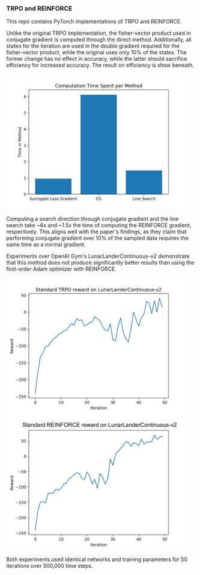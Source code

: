 ### TRPO and REINFORCE 
This repo contains PyTorch implementations of TRPO and REINFORCE. 

Unlike the original TRPO implementation, the fisher-vector product used in 
conjugate gradient is computed through the direct method. Additionally, all 
states for the iteration are used in the double gradient required for the
fisher-vector product, while the original uses only 10% of the states. The 
former change has no effect in accuracy, while the latter should sacrifice 
efficiency for increased accuracy. The result on efficiency is show beneath.  

<img src=https://github.com/GerardMaggiolino/TRPO-Implementation/blob/master/images/Time.png width=480 height=360>

Computing a search direction through conjugate gradient and the line search take ~6x and ~1.5x the time of computing the REINFORCE gradient, respectively. This aligns well with the paper's findings, as they claim that performing conjugate gradient over 10% of the sampled data requires the same time as a normal gradient. 

Experiments over OpenAI Gym's LunarLanderContinuous-v2 demonstrate that this method does not produce significantly better results than using the first-order Adam optimizer with REINFORCE. 

<img src=https://github.com/GerardMaggiolino/TRPO-Implementation/blob/master/images/TRPO%20reward.png width=480 height=360>
<img src=https://github.com/GerardMaggiolino/TRPO-Implementation/blob/master/images/REINFORCE.png width=480 height=360>

Both experiments used identical networks and training parameters for 50 iterations over 500,000 time steps. 
